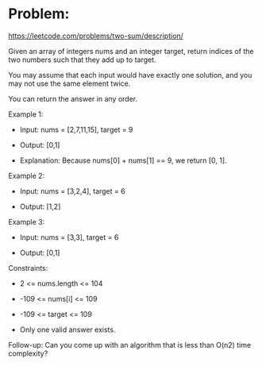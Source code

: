 # Problem:

https://leetcode.com/problems/two-sum/description/

Given an array of integers nums and an integer target, return indices of the two numbers such that they add up to target.

You may assume that each input would have exactly one solution, and you may not use the same element twice.

You can return the answer in any order.

 

Example 1:

- Input: nums = [2,7,11,15], target = 9

- Output: [0,1]

- Explanation: Because nums[0] + nums[1] == 9, we return [0, 1].


Example 2:

- Input: nums = [3,2,4], target = 6

- Output: [1,2]


Example 3:

- Input: nums = [3,3], target = 6

- Output: [0,1]
 

Constraints:

- 2 <= nums.length <= 104

- -109 <= nums[i] <= 109

- -109 <= target <= 109

- Only one valid answer exists.
 

Follow-up: Can you come up with an algorithm that is less than O(n2) time complexity?
